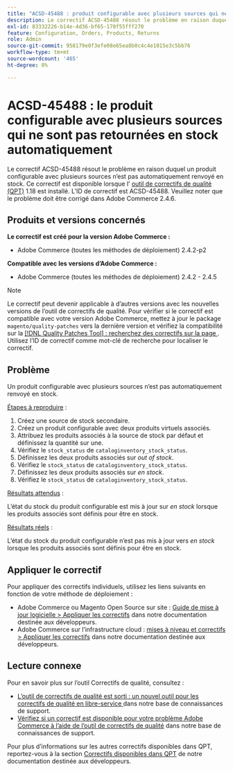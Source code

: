 ```yaml
---
title: "ACSD-45488 : produit configurable avec plusieurs sources qui ne sont pas automatiquement retournées en stock"
description: Le correctif ACSD-45488 résout le problème en raison duquel un produit configurable avec plusieurs sources n’est pas automatiquement renvoyé en stock. Ce correctif est disponible lorsque l’[outil de correctifs de qualité (QPT)](/help/announcements/adobe-commerce-announcements/magento-quality-patches-released-new-tool-to-self-serve-quality-patches.md) 1.1.18 est installé. L’ID de correctif est ACSD-45488. Veuillez noter que le problème doit être corrigé dans Adobe Commerce 2.4.6.
exl-id: 83332226-b14e-4d36-bf65-170f55fff270
feature: Configuration, Orders, Products, Returns
role: Admin
source-git-commit: 958179e0f3efe08e65ea8b0c4c4e1015e3c5bb76
workflow-type: tm+mt
source-wordcount: '465'
ht-degree: 0%

---
```


# ACSD-45488 : le produit configurable avec plusieurs sources qui ne sont pas retournées en stock automatiquement

Le correctif ACSD-45488 résout le problème en raison duquel un produit configurable avec plusieurs sources n’est pas automatiquement renvoyé en stock. Ce correctif est disponible lorsque l’ [outil de correctifs de qualité (QPT)](/help/announcements/adobe-commerce-announcements/magento-quality-patches-released-new-tool-to-self-serve-quality-patches.md) 1.18 est installé. L’ID de correctif est ACSD-45488. Veuillez noter que le problème doit être corrigé dans Adobe Commerce 2.4.6.

## Produits et versions concernés

**Le correctif est créé pour la version Adobe Commerce :**

* Adobe Commerce (toutes les méthodes de déploiement) 2.4.2-p2

**Compatible avec les versions d’Adobe Commerce :**

* Adobe Commerce (toutes les méthodes de déploiement) 2.4.2 - 2.4.5

>[!NOTE]
>
>Le correctif peut devenir applicable à d’autres versions avec les nouvelles versions de l’outil de correctifs de qualité. Pour vérifier si le correctif est compatible avec votre version Adobe Commerce, mettez à jour le package `magento/quality-patches` vers la dernière version et vérifiez la compatibilité sur la [[!DNL Quality Patches Tool] : recherchez des correctifs sur la page ](https://devdocs.magento.com/quality-patches/tool.html#patch-grid). Utilisez l’ID de correctif comme mot-clé de recherche pour localiser le correctif.

## Problème

Un produit configurable avec plusieurs sources n’est pas automatiquement renvoyé en stock.

<u>Étapes à reproduire</u> :

1. Créez une source de stock secondaire.
1. Créez un produit configurable avec deux produits virtuels associés.
1. Attribuez les produits associés à la source de stock par défaut et définissez la quantité sur une.
1. Vérifiez le `stock_status` de `cataloginventory_stock_status`.
1. Définissez les deux produits associés sur *out of stock*.
1. Vérifiez le `stock_status` de `cataloginventory_stock_status`.
1. Définissez les deux produits associés sur *en stock*.
1. Vérifiez le `stock_status` de `cataloginventory_stock_status`.

<u>Résultats attendus</u> :

L’état du stock du produit configurable est mis à jour sur *en stock* lorsque les produits associés sont définis pour être en stock.

<u>Résultats réels</u> :

L’état du stock du produit configurable n’est pas mis à jour vers *en stock* lorsque les produits associés sont définis pour être en stock.

## Appliquer le correctif

Pour appliquer des correctifs individuels, utilisez les liens suivants en fonction de votre méthode de déploiement :

* Adobe Commerce ou Magento Open Source sur site : [Guide de mise à jour logicielle > Appliquer les correctifs](https://devdocs.magento.com/guides/v2.4/comp-mgr/patching/mqp.html) dans notre documentation destinée aux développeurs.
* Adobe Commerce sur l’infrastructure cloud : [mises à niveau et correctifs > Appliquer les correctifs](https://devdocs.magento.com/cloud/project/project-patch.html) dans notre documentation destinée aux développeurs.

## Lecture connexe

Pour en savoir plus sur l’outil Correctifs de qualité, consultez :

* [ L’outil de correctifs de qualité est sorti : un nouvel outil pour les correctifs de qualité en libre-service ](/help/announcements/adobe-commerce-announcements/magento-quality-patches-released-new-tool-to-self-serve-quality-patches.md) dans notre base de connaissances de support.
* [Vérifiez si un correctif est disponible pour votre problème Adobe Commerce à l’aide de l’outil de correctifs de qualité](/help/support-tools/patches-available-in-qpt-tool/check-patch-for-magento-issue-with-magento-quality-patches.md) dans notre base de connaissances de support.

Pour plus d’informations sur les autres correctifs disponibles dans QPT, reportez-vous à la section [Correctifs disponibles dans QPT](https://devdocs.magento.com/quality-patches/tool.html#patch-grid) de notre documentation destinée aux développeurs.
